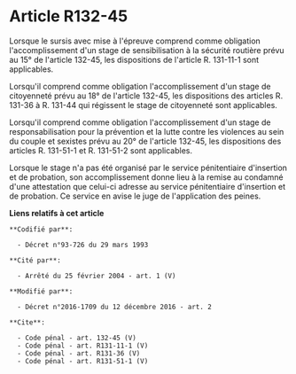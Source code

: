# Article R132-45

Lorsque le sursis avec mise à l'épreuve comprend comme obligation l'accomplissement d'un stage de sensibilisation à la
sécurité routière prévu au 15° de l'article 132-45, les dispositions de l'article R. 131-11-1 sont applicables. 

Lorsqu'il comprend comme obligation l'accomplissement d'un stage de citoyenneté prévu au 18° de l'article 132-45, les
dispositions des articles R. 131-36 à R. 131-44 qui régissent le stage de citoyenneté sont applicables. 

Lorsqu'il comprend comme obligation l'accomplissement d'un stage de responsabilisation pour la prévention et la lutte contre
les violences au sein du couple et sexistes prévu au 20° de l'article 132-45, les dispositions des articles R. 131-51-1 et R.
131-51-2 sont applicables. 

Lorsque le stage n'a pas été organisé par le service pénitentiaire d'insertion et de probation, son accomplissement donne
lieu à la remise au condamné d'une attestation que celui-ci adresse au service pénitentiaire d'insertion et de probation. Ce
service en avise le juge de l'application des peines.

**Liens relatifs à cet article**

	**Codifié par**:

	  - Décret n°93-726 du 29 mars 1993

	**Cité par**:

	  - Arrêté du 25 février 2004 - art. 1 (V)

	**Modifié par**:

	  - Décret n°2016-1709 du 12 décembre 2016 - art. 2

	**Cite**:

	  - Code pénal - art. 132-45 (V)
	  - Code pénal - art. R131-11-1 (V)
	  - Code pénal - art. R131-36 (V)
	  - Code pénal - art. R131-51-1 (V)
